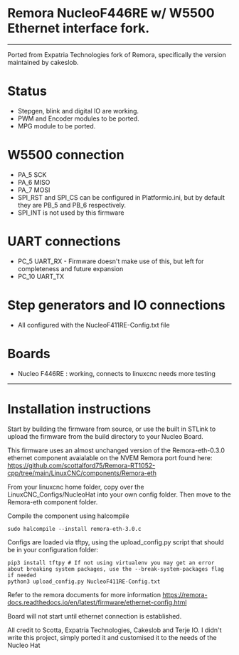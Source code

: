 # Remora NucleoF446RE w/ W5500 Ethernet interface fork. 
------------------------------------------

Ported from Expatria Technologies fork of Remora, specifically the version maintained by cakeslob. 

# Status
- Stepgen, blink and digital IO are working. 
- PWM and Encoder modules to be ported.
- MPG module to be ported.

# W5500 connection
- PA_5 SCK
- PA_6 MISO
- PA_7 MOSI
- SPI_RST and SPI_CS can be configured in Platformio.ini, but by default they are PB_5 and PB_6 respectively. 
- SPI_INT is not used by this firmware

# UART connections
- PC_5 UART_RX - Firmware doesn't make use of this, but left for completeness and future expansion
- PC_10 UART_TX

 # Step generators and IO connections
- All configured with the NucleoF411RE-Config.txt file

# Boards
- Nucleo F446RE : working, connects to linuxcnc needs more testing
  
------------------------------------------

# Installation instructions
Start by building the firmware from source, or use the built in STLink to upload the firmware from the build directory to your Nucleo Board.

This firmware uses an almost unchanged version of the Remora-eth-0.3.0 ethernet component avaialable on the NVEM Remora port found here: https://github.com/scottalford75/Remora-RT1052-cpp/tree/main/LinuxCNC/components/Remora-eth

From your linuxcnc home folder, copy over the LinuxCNC_Configs/NucleoHat into your own config folder. Then move to the Remora-eth component folder.

Compile the component using halcompile
```
sudo halcompile --install remora-eth-3.0.c
```

Configs are loaded via tftpy, using the upload_config.py script that should be in your configuration folder:
```
pip3 install tftpy # If not using virtualenv you may get an error about breaking system packages, use the --break-system-packages flag if needed
python3 upload_config.py NucleoF411RE-Config.txt
```

Refer to the remora documents for more information
https://remora-docs.readthedocs.io/en/latest/firmware/ethernet-config.html

Board will not start until ethernet connection is established. 

All credit to Scotta, Expatria Technologies, Cakeslob and Terje IO. I didn't write this project, simply ported it and customised it to the needs of the Nucleo Hat
